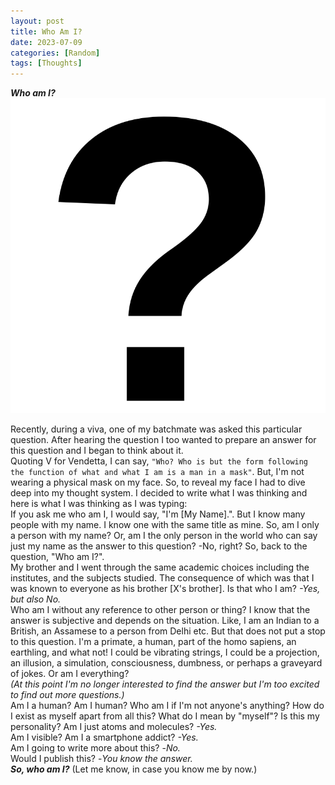 ```yaml
---
layout: post
title: Who Am I?
date: 2023-07-09
categories: [Random]
tags: [Thoughts]
---
```

***Who am I?***
![question mark](/assets/images/random/who/242/q.png)

Recently, during a viva, one of my batchmate was asked this particular question. After hearing the question I too wanted to prepare an answer for this question and I began to think about it.
<br/>
Quoting V for Vendetta, I can say, `"Who? Who is but the form following the function of what and what I am is a man in a mask"`. But, I'm not wearing a physical mask on my face. So, to reveal my face I had to dive deep into my thought system. I decided to write what I was thinking and here is what I was thinking as I was typing:
<br/>
If you ask me who am I, I would say, "I'm [My Name].". But I know many people with my name. I know one with the same title as mine. So, am I only a person with my name? Or, am I the only person in the world who can say just my name as the answer to this question?
-No, right? So, back to the question, "Who am I?".
<br/>
My brother and I went through the same academic choices including the institutes, and the subjects studied. The consequence of which was that I was known to everyone as his brother [X's brother]. Is that who I am? 
*-Yes, but also No.*
<br/>
Who am I without any reference to other person or thing? I know that the answer is subjective and depends on the situation. Like, I am an Indian to a British, an Assamese to a person from Delhi etc. But that does not put a stop to this question. I'm a primate, a human, part of the homo sapiens, an earthling, and what not! I could be vibrating strings, I could be a projection, an illusion, a simulation, consciousness, dumbness, or perhaps a graveyard of jokes. Or am I everything? 
<br/>
*(At this point I'm no longer interested to find the answer but I'm too excited to find out more questions.)*
<br/>
Am I a human? Am I human? Who am I if I'm not anyone's anything? How do I exist as myself apart from all this? What do I mean by "myself"? Is this my personality? Am I just atoms and molecules? 
*-Yes.*
<br/>
Am I visible? Am I a smartphone addict?
*-Yes.*
<br/>
Am I going to write more about this?
-*No.*
<br/>
Would I publish this?
-*You know the answer.*
<br/>
***So, who am I?***
(Let me know, in case you know me by now.)
